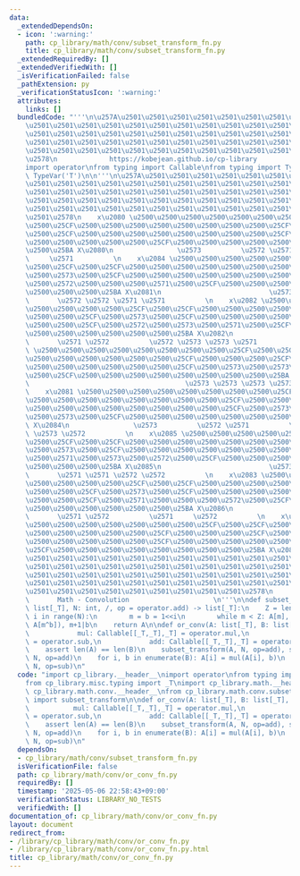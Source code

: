 ```yaml
---
data:
  _extendedDependsOn:
  - icon: ':warning:'
    path: cp_library/math/conv/subset_transform_fn.py
    title: cp_library/math/conv/subset_transform_fn.py
  _extendedRequiredBy: []
  _extendedVerifiedWith: []
  _isVerificationFailed: false
  _pathExtension: py
  _verificationStatusIcon: ':warning:'
  attributes:
    links: []
  bundledCode: "'''\n\u257A\u2501\u2501\u2501\u2501\u2501\u2501\u2501\u2501\u2501\u2501\
    \u2501\u2501\u2501\u2501\u2501\u2501\u2501\u2501\u2501\u2501\u2501\u2501\u2501\
    \u2501\u2501\u2501\u2501\u2501\u2501\u2501\u2501\u2501\u2501\u2501\u2501\u2501\
    \u2501\u2501\u2501\u2501\u2501\u2501\u2501\u2501\u2501\u2501\u2501\u2501\u2501\
    \u2501\u2501\u2501\u2501\u2501\u2501\u2501\u2501\u2501\u2501\u2501\u2501\u2501\
    \u2578\n             https://kobejean.github.io/cp-library               \n'''\n\
    import operator\nfrom typing import Callable\nfrom typing import TypeVar\n_T =\
    \ TypeVar('T')\n\n'''\n\u257A\u2501\u2501\u2501\u2501\u2501\u2501\u2501\u2501\u2501\
    \u2501\u2501\u2501\u2501\u2501\u2501\u2501\u2501\u2501\u2501\u2501\u2501\u2501\
    \u2501\u2501\u2501\u2501\u2501\u2501\u2501\u2501\u2501\u2501\u2501\u2501\u2501\
    \u2501\u2501\u2501\u2501\u2501\u2501\u2501\u2501\u2501\u2501\u2501\u2501\u2501\
    \u2501\u2501\u2501\u2501\u2501\u2501\u2501\u2501\u2501\u2501\u2501\u2501\u2501\
    \u2501\u2578\n    x\u2080 \u2500\u2500\u2500\u2500\u2500\u2500\u2500\u2500\u25CF\
    \u2500\u25CF\u2500\u2500\u2500\u2500\u2500\u2500\u2500\u2500\u25CF\u2500\u2500\
    \u2500\u25CF\u2500\u2500\u2500\u2500\u2500\u2500\u2500\u2500\u25CF\u2500\u2500\
    \u2500\u2500\u2500\u2500\u2500\u25CF\u2500\u2500\u2500\u2500\u2500\u2500\u2500\
    \u2500\u25BA X\u2080\n                \u2573          \u2572 \u2571          \u2572\
    \     \u2571          \n    x\u2084 \u2500\u2500\u2500\u2500\u2500\u2500\u2500\
    \u2500\u25CF\u2500\u25CF\u2500\u2500\u2500\u2500\u2500\u2500\u2500\u2500\u25CF\
    \u2500\u2573\u2500\u25CF\u2500\u2500\u2500\u2500\u2500\u2500\u2500\u2500\u25CF\
    \u2500\u2572\u2500\u2500\u2500\u2571\u2500\u25CF\u2500\u2500\u2500\u2500\u2500\
    \u2500\u2500\u2500\u25BA X\u2081\n                           \u2573 \u2573   \
    \       \u2572 \u2572 \u2571 \u2571          \n    x\u2082 \u2500\u2500\u2500\u2500\
    \u2500\u2500\u2500\u2500\u25CF\u2500\u25CF\u2500\u2500\u2500\u2500\u2500\u2500\
    \u2500\u2500\u25CF\u2500\u2573\u2500\u25CF\u2500\u2500\u2500\u2500\u2500\u2500\
    \u2500\u2500\u25CF\u2500\u2572\u2500\u2573\u2500\u2571\u2500\u25CF\u2500\u2500\
    \u2500\u2500\u2500\u2500\u2500\u2500\u25BA X\u2082\n                \u2573   \
    \       \u2571 \u2572          \u2572 \u2573 \u2573 \u2571          \n    x\u2086\
    \ \u2500\u2500\u2500\u2500\u2500\u2500\u2500\u2500\u25CF\u2500\u25CF\u2500\u2500\
    \u2500\u2500\u2500\u2500\u2500\u2500\u25CF\u2500\u2500\u2500\u25CF\u2500\u2500\
    \u2500\u2500\u2500\u2500\u2500\u2500\u25CF\u2500\u2573\u2500\u2573\u2500\u2573\
    \u2500\u25CF\u2500\u2500\u2500\u2500\u2500\u2500\u2500\u2500\u25BA X\u2083\n \
    \                                       \u2573 \u2573 \u2573 \u2573         \n\
    \    x\u2081 \u2500\u2500\u2500\u2500\u2500\u2500\u2500\u2500\u25CF\u2500\u25CF\
    \u2500\u2500\u2500\u2500\u2500\u2500\u2500\u2500\u25CF\u2500\u2500\u2500\u25CF\
    \u2500\u2500\u2500\u2500\u2500\u2500\u2500\u2500\u25CF\u2500\u2573\u2500\u2573\
    \u2500\u2573\u2500\u25CF\u2500\u2500\u2500\u2500\u2500\u2500\u2500\u2500\u25BA\
    \ X\u2084\n                \u2573          \u2572 \u2571          \u2571 \u2573\
    \ \u2573 \u2572          \n    x\u2085 \u2500\u2500\u2500\u2500\u2500\u2500\u2500\
    \u2500\u25CF\u2500\u25CF\u2500\u2500\u2500\u2500\u2500\u2500\u2500\u2500\u25CF\
    \u2500\u2573\u2500\u25CF\u2500\u2500\u2500\u2500\u2500\u2500\u2500\u2500\u25CF\
    \u2500\u2571\u2500\u2573\u2500\u2572\u2500\u25CF\u2500\u2500\u2500\u2500\u2500\
    \u2500\u2500\u2500\u25BA X\u2085\n                           \u2573 \u2573   \
    \       \u2571 \u2571 \u2572 \u2572          \n    x\u2083 \u2500\u2500\u2500\u2500\
    \u2500\u2500\u2500\u2500\u25CF\u2500\u25CF\u2500\u2500\u2500\u2500\u2500\u2500\
    \u2500\u2500\u25CF\u2500\u2573\u2500\u25CF\u2500\u2500\u2500\u2500\u2500\u2500\
    \u2500\u2500\u25CF\u2500\u2571\u2500\u2500\u2500\u2572\u2500\u25CF\u2500\u2500\
    \u2500\u2500\u2500\u2500\u2500\u2500\u25BA X\u2086\n                \u2573   \
    \       \u2571 \u2572          \u2571     \u2572          \n    x\u2087 \u2500\
    \u2500\u2500\u2500\u2500\u2500\u2500\u2500\u25CF\u2500\u25CF\u2500\u2500\u2500\
    \u2500\u2500\u2500\u2500\u2500\u25CF\u2500\u2500\u2500\u25CF\u2500\u2500\u2500\
    \u2500\u2500\u2500\u2500\u2500\u25CF\u2500\u2500\u2500\u2500\u2500\u2500\u2500\
    \u25CF\u2500\u2500\u2500\u2500\u2500\u2500\u2500\u2500\u25BA X\u2087\n\u257A\u2501\
    \u2501\u2501\u2501\u2501\u2501\u2501\u2501\u2501\u2501\u2501\u2501\u2501\u2501\
    \u2501\u2501\u2501\u2501\u2501\u2501\u2501\u2501\u2501\u2501\u2501\u2501\u2501\
    \u2501\u2501\u2501\u2501\u2501\u2501\u2501\u2501\u2501\u2501\u2501\u2501\u2501\
    \u2501\u2501\u2501\u2501\u2501\u2501\u2501\u2501\u2501\u2501\u2501\u2501\u2501\
    \u2501\u2501\u2501\u2501\u2501\u2501\u2501\u2501\u2501\u2578\n               \
    \       Math - Convolution                     \n'''\n\ndef subset_transform(A:\
    \ list[_T], N: int, /, op = operator.add) -> list[_T]:\n    Z = len(A)\n    for\
    \ i in range(N):\n        m = b = 1<<i\n        while m < Z: A[m], m = op(A[m],\
    \ A[m^b]), m+1|b\n    return A\n\ndef or_conv(A: list[_T], B: list[_T], N: int,\n\
    \            mul: Callable[[_T,_T],_T] = operator.mul,\n            sub: Callable[[_T,_T],_T]\
    \ = operator.sub,\n            add: Callable[[_T,_T],_T] = operator.add) -> list[_T]:\n\
    \    assert len(A) == len(B)\n    subset_transform(A, N, op=add), subset_transform(B,\
    \ N, op=add)\n    for i, b in enumerate(B): A[i] = mul(A[i], b)\n    return subset_transform(A,\
    \ N, op=sub)\n"
  code: "import cp_library.__header__\nimport operator\nfrom typing import Callable\n\
    from cp_library.misc.typing import _T\nimport cp_library.math.__header__\nimport\
    \ cp_library.math.conv.__header__\nfrom cp_library.math.conv.subset_transform_fn\
    \ import subset_transform\n\ndef or_conv(A: list[_T], B: list[_T], N: int,\n \
    \           mul: Callable[[_T,_T],_T] = operator.mul,\n            sub: Callable[[_T,_T],_T]\
    \ = operator.sub,\n            add: Callable[[_T,_T],_T] = operator.add) -> list[_T]:\n\
    \    assert len(A) == len(B)\n    subset_transform(A, N, op=add), subset_transform(B,\
    \ N, op=add)\n    for i, b in enumerate(B): A[i] = mul(A[i], b)\n    return subset_transform(A,\
    \ N, op=sub)\n"
  dependsOn:
  - cp_library/math/conv/subset_transform_fn.py
  isVerificationFile: false
  path: cp_library/math/conv/or_conv_fn.py
  requiredBy: []
  timestamp: '2025-05-06 22:58:43+09:00'
  verificationStatus: LIBRARY_NO_TESTS
  verifiedWith: []
documentation_of: cp_library/math/conv/or_conv_fn.py
layout: document
redirect_from:
- /library/cp_library/math/conv/or_conv_fn.py
- /library/cp_library/math/conv/or_conv_fn.py.html
title: cp_library/math/conv/or_conv_fn.py
---
```

